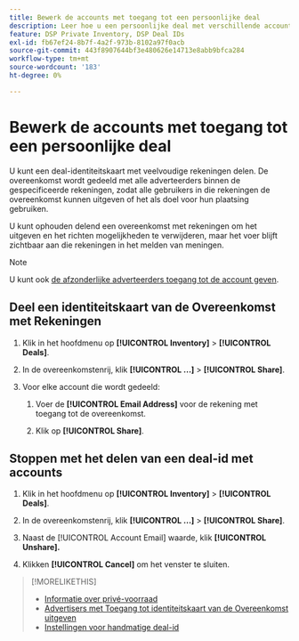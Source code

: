 ```yaml
---
title: Bewerk de accounts met toegang tot een persoonlijke deal
description: Leer hoe u een persoonlijke deal met verschillende accounts kunt delen en niet meer delen.
feature: DSP Private Inventory, DSP Deal IDs
exl-id: fb67ef24-8b7f-4a2f-973b-8102a97f0acb
source-git-commit: 443f8907644bf3e480626e14713e8abb9bfca284
workflow-type: tm+mt
source-wordcount: '183'
ht-degree: 0%

---
```


# Bewerk de accounts met toegang tot een persoonlijke deal

U kunt een deal-identiteitskaart met veelvoudige rekeningen delen. De overeenkomst wordt gedeeld met alle adverteerders binnen de gespecificeerde rekeningen, zodat alle gebruikers in die rekeningen de overeenkomst kunnen uitgeven of het als doel voor hun plaatsing gebruiken.

U kunt ophouden delend een overeenkomst met rekeningen om het uitgeven en het richten mogelijkheden te verwijderen, maar het voer blijft zichtbaar aan die rekeningen in het melden van meningen.

>[!NOTE]
>
> U kunt ook [de afzonderlijke adverteerders toegang tot de account geven](deal-id-edit-advertisers.md).

## Deel een identiteitskaart van de Overeenkomst met Rekeningen

1. Klik in het hoofdmenu op **[!UICONTROL Inventory]** > **[!UICONTROL Deals]**.

1. In de overeenkomstenrij, klik **[!UICONTROL ...]** > **[!UICONTROL Share]**.

1. Voor elke account die wordt gedeeld:

   1. Voer de **[!UICONTROL Email Address]** voor de rekening met toegang tot de overeenkomst.

   1. Klik op **[!UICONTROL Share]**.

## Stoppen met het delen van een deal-id met accounts

1. Klik in het hoofdmenu op **[!UICONTROL Inventory]** > **[!UICONTROL Deals]**.

1. In de overeenkomstenrij, klik **[!UICONTROL ...]** > **[!UICONTROL Share]**.

1. Naast de [!UICONTROL Account Email] waarde, klik **[!UICONTROL Unshare].**

1. Klikken **[!UICONTROL Cancel]** om het venster te sluiten.

>[!MORELIKETHIS]
>
>* [Informatie over privé-voorraad](private-inventory-about.md)
>* [Advertisers met Toegang tot identiteitskaart van de Overeenkomst uitgeven](/help/dsp/inventory/deal-id-edit-advertisers.md)
>* [Instellingen voor handmatige deal-id](deal-id-settings.md)

